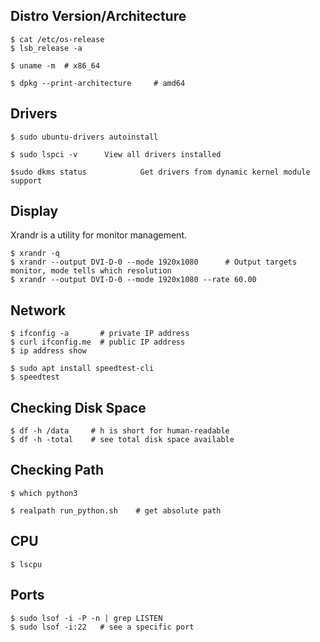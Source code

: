 ## Distro Version/Architecture

```console
$ cat /etc/os-release
$ lsb_release -a

$ uname -m  # x86_64

$ dpkg --print-architecture     # amd64
```

## Drivers

```console
$ sudo ubuntu-drivers autoinstall

$ sudo lspci -v      View all drivers installed

$sudo dkms status            Get drivers from dynamic kernel module support
```

## Display

Xrandr is a utility for monitor management.

```console
$ xrandr -q
$ xrandr --output DVI-D-0 --mode 1920x1080      # Output targets monitor, mode tells which resolution
$ xrandr --output DVI-D-0 --mode 1920x1080 --rate 60.00
```

## Network

```console
$ ifconfig -a       # private IP address
$ curl ifconfig.me  # public IP address
$ ip address show

$ sudo apt install speedtest-cli
$ speedtest
```

## Checking Disk Space

```console
$ df -h /data     # h is short for human-readable
$ df -h -total    # see total disk space available
```

## Checking Path

```console
$ which python3

$ realpath run_python.sh    # get absolute path
```

## CPU

```console
$ lscpu
```

## Ports

```console
$ sudo lsof -i -P -n | grep LISTEN
$ sudo lsof -i:22   # see a specific port
```
